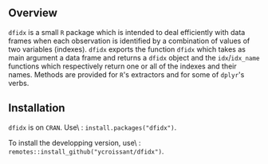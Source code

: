 ## Overview

`dfidx` is a small `R` package which is intended to deal efficiently
with data frames when each observation is identified by a combination
of values of two variables (indexes). `dfidx` exports the function
`dfidx` which takes as main argument a data frame and returns a
`dfidx` object and the `idx`/`idx_name` functions which respectively
return one or all of the indexes and their names. Methods are provided
for `R`'s extractors and for some of `dplyr`'s verbs. 

## Installation

`dfidx` is on `CRAN`. Use\ : `install.packages("dfidx")`.

To install the developping version, use\ :
`remotes::install_github("ycroissant/dfidx")`.
